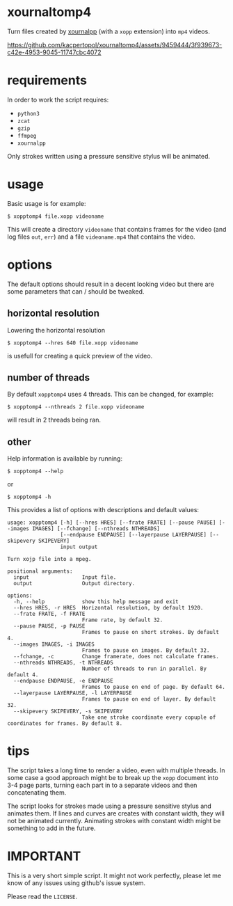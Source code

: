 # xournaltomp4

Turn files created by [xournalpp](https://xournalpp.github.io/) (with a `xopp` extension)
into `mp4` videos.

https://github.com/kacpertopol/xournaltomp4/assets/9459444/3f939673-c42e-4953-9045-11747cbc4072


# requirements

In order to work the script requires:

- `python3`
- `zcat`
- `gzip`
- `ffmpeg`
- `xournalpp`

Only strokes written using a pressure sensitive stylus will be animated.

# usage

Basic usage is for example:

```
$ xopptomp4 file.xopp videoname
```

This will create a directory `videoname` that contains frames for the video 
(and log files `out`, `err`)
and a file `videoname.mp4` that contains the video.

# options

The default options should result in a decent looking video but there
are some parameters that can / should be tweaked.

## horizontal resolution

Lowering the horizontal resolution 

```
$ xopptomp4 --hres 640 file.xopp videoname
```

is usefull for creating a quick preview of the video.

## number of threads

By default `xopptomp4` uses 4 threads. This can be changed, for example:

```
$ xopptomp4 --nthreads 2 file.xopp videoname
```
will result in 2 threads being ran.

## other

Help information is available by running:

```
$ xopptomp4 --help
```

or 

```
$ xopptomp4 -h
```

This provides a list of options with descriptions and default values:

```
usage: xopptomp4 [-h] [--hres HRES] [--frate FRATE] [--pause PAUSE] [--images IMAGES] [--fchange] [--nthreads NTHREADS]
                 [--endpause ENDPAUSE] [--layerpause LAYERPAUSE] [--skipevery SKIPEVERY]
                 input output

Turn xojp file into a mpeg.

positional arguments:
  input                 Input file.
  output                Output directory.

options:
  -h, --help            show this help message and exit
  --hres HRES, -r HRES  Horizontal resulution, by default 1920.
  --frate FRATE, -f FRATE
                        Frame rate, by default 32.
  --pause PAUSE, -p PAUSE
                        Frames to pause on short strokes. By default 4.
  --images IMAGES, -i IMAGES
                        Frames to pause on images. By default 32.
  --fchange, -c         Change framerate, does not calculate frames.
  --nthreads NTHREADS, -t NTHREADS
                        Number of threads to run in parallel. By default 4.
  --endpause ENDPAUSE, -e ENDPAUSE
                        Frames to pause on end of page. By default 64.
  --layerpause LAYERPAUSE, -l LAYERPAUSE
                        Frames to pause on end of layer. By default 32.
  --skipevery SKIPEVERY, -s SKIPEVERY
                        Take one stroke coordinate every copuple of coordinates for frames. By default 8.
```
# tips

The script takes a long time to render a video, even with multiple threads.
In some case a good approach might be to break up the `xopp` document into 3-4 page parts,
turning each part in to a separate videos and then concatenating them.

The script looks for strokes made using a pressure sensitive stylus and animates them.
If lines and curves are creates with constant width, they will not be animated currently.
Animating strokes with constant width might be something to add in the future.

# IMPORTANT

This is a very short simple script. It might not work perfectly, please let me know of any issues using github's issue system. 

Please read the `LICENSE`.
